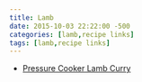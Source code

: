 ```yaml
---
title: Lamb
date: 2015-10-03 22:22:00 -500
categories: [lamb,recipe links]
tags: [lamb,recipe links]
---
```


-   [Pressure Cooker Lamb Curry](http://www.foodnetwork.com/recipes/curried-lamb-stew-recipe.html)

